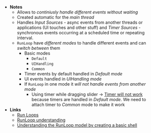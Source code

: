 - **Notes**
	- Allows to *continiusly handle different events without waiting*
	- Created automatic for the *main thread*
	- Handles *Input Sources* - async events from another threads or applications (UI touches and other stuff) and *Timer Sources* - synchronous events occurring at a scheduled time or repeating interval. 
	- `RunLoop` have *different modes* to handle different events and can *switch between* them
		- Basic modes
			- `Default` 
			- `UIHandling`
			- `Common`
		- Timer events by default handled in *Default mode*
		- UI events handled in *UIHandling mode* 
		- If `RunLoop` in one mode it *will not handle events from another mode*
			- Using timer while dragging slider -> [Timer will not work](https://programmer.ink/think/ios-development-runloop-understanding.html) because timers are handled in *Default mode*. We need to attach timer to *Common* mode to make it work
- **Links**
	- [Run Loops](https://developer.apple.com/library/archive/documentation/Cocoa/Conceptual/Multithreading/RunLoopManagement/RunLoopManagement.html)
	- [RunLoop understanding](https://programmer.ink/think/ios-development-runloop-understanding.html)
	- [Understanding the RunLoop model by creating a basic shell](https://www.rderik.com/blog/understanding-the-runloop-model-by-creating-a-basic-shell/)